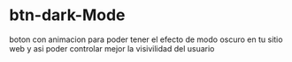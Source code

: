 # btn-dark-Mode

boton con animacion para poder tener el efecto de modo oscuro en tu sitio web y asi poder controlar mejor la visivilidad del usuario
